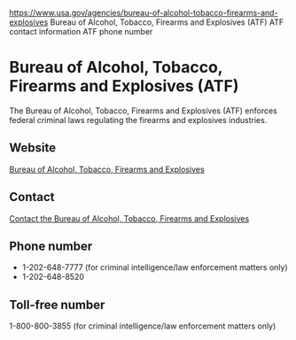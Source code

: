 

https://www.usa.gov/agencies/bureau-of-alcohol-tobacco-firearms-and-explosives
Bureau of Alcohol, Tobacco, Firearms and Explosives (ATF)
ATF contact information
ATF phone number

# Bureau of Alcohol, Tobacco, Firearms and Explosives (ATF)

The Bureau of Alcohol, Tobacco, Firearms and Explosives (ATF) enforces federal criminal laws regulating the firearms and explosives industries.

## Website

[Bureau of Alcohol, Tobacco, Firearms and Explosives](https://www.atf.gov/)

## Contact

[Contact the Bureau of Alcohol, Tobacco, Firearms and Explosives](https://www.atf.gov/contact)

## Phone number

* 1-202-648-7777 (for criminal intelligence/law enforcement matters only)  
* 1-202-648-8520

## Toll-free number

1-800-800-3855 (for criminal intelligence/law enforcement matters only)
